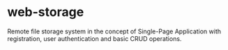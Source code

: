 # web-storage
Remote file storage system in the concept of Single-Page Application with registration, user authentication and basic CRUD operations.
